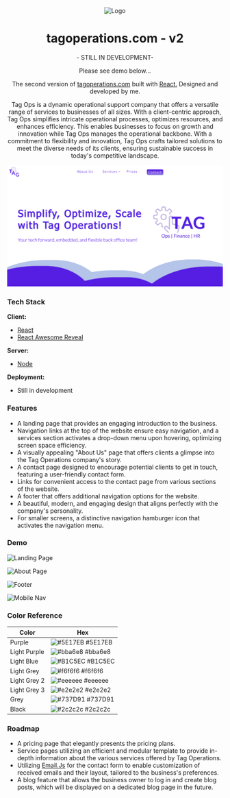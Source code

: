 <div align='center'>
    <Img alt='Logo' src='./public/favicon.ico' width='120px'/>
</div>
<h1 align='center'>
  tagoperations.com - v2
</h1>

<p align='center'>- STILL IN DEVELOPMENT-</p>
<p align='center'>Please see demo below...</p>
<p align='center'>
  The second version of <a href='https://www.tagoperations.com/' target='_blank'>tagoperations.com</a> built with <a href='https://react.dev/' target='_blank'>React.</a> Designed and developed by me.
</p>

<p align='center'>
    Tag Ops is a dynamic operational support company that offers a versatile range of services to businesses of all sizes. With a client-centric approach, Tag Ops simplifies intricate operational processes, optimizes resources, and enhances efficiency. This enables businesses to focus on growth and innovation while Tag Ops manages the operational backbone. With a commitment to flexibility and innovation, Tag Ops crafts tailored solutions to meet the diverse needs of its clients, ensuring sustainable success in today's competitive landscape.
</p>

<div align='center'>
    <Img alt='App Screen Shot' src='./public/readme.png'>
</div>


### Tech Stack

**Client:** 
- [React](https://react.dev/)
- [React Awesome Reveal](https://react-awesome-reveal.morello.dev/)

**Server:** 
- [Node](https://nodejs.org/en)

**Deployment:**
- Still in development

### Features

- A landing page that provides an engaging introduction to the business.
- Navigation links at the top of the website ensure easy navigation, and a services section activates a drop-down menu upon hovering, optimizing screen space efficiency.
- A visually appealing "About Us" page that offers clients a glimpse into the Tag Operations company's story.
- A contact page designed to encourage potential clients to get in touch, featuring a user-friendly contact form.
- Links for convenient access to the contact page from various sections of the website.
- A footer that offers additional navigation options for the website.
- A beautiful, modern, and engaging design that aligns perfectly with the company's personality.
- For smaller screens, a distinctive navigation hamburger icon that activates the navigation menu.


### Demo

![Landing Page](https://media.giphy.com/media/v1.Y2lkPTc5MGI3NjExM3BrMWc5NDZ4aDNqZTIwYTFxcmc3YzlnbnVwemg4bHkxcGszOWcyNiZlcD12MV9pbnRlcm5hbF9naWZfYnlfaWQmY3Q9Zw/6CxWm9voNz14e6ha0O/giphy.gif)

![About Page](https://media.giphy.com/media/v1.Y2lkPTc5MGI3NjExYmpob245dWxkMTZ5eWRucGdra21tM2N6MDJ4enc5NGVyMDE5d3cwYiZlcD12MV9pbnRlcm5hbF9naWZfYnlfaWQmY3Q9Zw/UnyNx45JFyqwHVUtoJ/giphy.gif)

![Footer](https://media.giphy.com/media/v1.Y2lkPTc5MGI3NjExYW9jMTNnZm9xNTN3Nm8yb3pubWc3dWM3YWVvcXluMTI2ZzgzaGR0ciZlcD12MV9pbnRlcm5hbF9naWZfYnlfaWQmY3Q9Zw/XE62bBcvSR8MujdTEU/giphy.gif)

![Mobile Nav](https://media.giphy.com/media/v1.Y2lkPTc5MGI3NjExb3NkaG1yZGVqYzl3bm92MDN5ZnJiYjZvaDAxaTJ5b2J2Zjc2bnR6aiZlcD12MV9pbnRlcm5hbF9naWZfYnlfaWQmY3Q9Zw/dF63FCSPSn0RsF1F08/giphy.gif)

### Color Reference

| Color             | Hex                                                                |
| ----------------- | ------------------------------------------------------------------ |
| Purple | ![#5E17EB](https://via.placeholder.com/10/5E17EB?text=+) #5E17EB|
| Light Purple | ![#bba6e8](https://via.placeholder.com/10/bba6e8?text=+) #bba6e8 |
| Light Blue| ![#B1C5EC](https://via.placeholder.com/10/B1C5EC?text=+) #B1C5EC |
| Light Grey| ![#f6f6f6](https://via.placeholder.com/10/f6f6f6?text=+) #f6f6f6 |
| Light Grey 2 | ![#eeeeee](https://via.placeholder.com/10/eeeeee?text=+) #eeeeee |
| Light Grey 3 | ![#e2e2e2](https://via.placeholder.com/10/e2e2e2?text=+) #e2e2e2 |
| Grey | ![#737D91](https://via.placeholder.com/10/737D91?text=+) #737D91 |
| Black | ![#2c2c2c](https://via.placeholder.com/10/2c2c2c?text=+) #2c2c2c |

### Roadmap

- A pricing page that elegantly presents the pricing plans.
- Service pages utilizing an efficient and modular template to provide in-depth information about the various services offered by Tag Operations.
- Utilizing [Email.Js](https://www.emailjs.com/) for the contact form to enable customization of received emails and their layout, tailored to the business's preferences.
- A blog feature that allows the business owner to log in and create blog posts, which will be displayed on a dedicated blog page in the future.